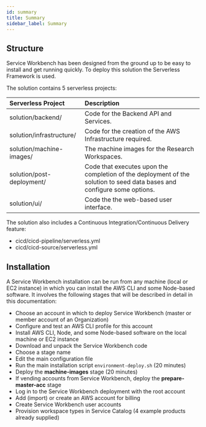 ```yaml
---
id: summary
title: Summary
sidebar_label: Summary
---
```


## Structure
Service Workbench has been designed from the ground up to be easy to install and get running quickly. To deploy this solution the Serverless Framework is used.

The solution contains 5 serverless projects:

| Serverless Project        | Description                                                                                                             |
| :------------------------ | :---------------------------------------------------------------------------------------------------------------------- |
| solution/backend/         | Code for the Backend API and Services.                                                                                  |
| solution/infrastructure/  | Code for the creation of the AWS Infrastructure required.                                                               |
| solution/machine-images/  | The machine images for the Research Workspaces.                                                                         |
| solution/post-deployment/ | Code that executes upon the completion of the deployment of the solution to seed data bases and configure some options. |
| solution/ui/              | Code the the web-based user interface.                                                                                  |

The solution also includes a Continuous Integration/Continuous Delivery feature:

- cicd/cicd-pipeline/serverless.yml
- cicd/cicd-source/serverless.yml

## Installation
A Service Workbench installation can be run from any machine (local or EC2 instance) in which you can install the AWS CLI and some Node-based software.
It involves the following stages that will be described in detail in this documentation:

* Choose an account in which to deploy Service Workbench (master or member account of an Organization)
* Configure and test an AWS CLI profile for this account
* Install AWS CLI, Node, and some Node-based software on the local machine or EC2 instance
* Download and unpack the Service Workbench code
* Choose a stage name
* Edit the main configuration file
* Run the main installation script `environment-deploy.sh` (20 minutes)
* Deploy the **machine-images** stage (20 minutes)
* If vending accounts from Service Workbench, deploy the **prepare-master-acc** stage
* Log in to the Service Workbench deployment with the root account
* Add (import) or create an AWS account for billing
* Create Service Workbench user accounts
* Provision workspace types in Service Catalog (4 example products already supplied)
